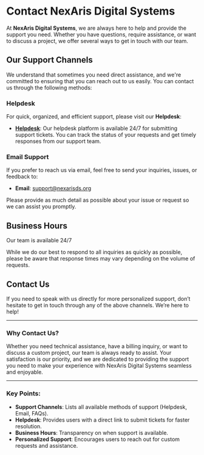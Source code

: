 # Contact NexAris Digital Systems


At **NexAris Digital Systems**, we are always here to help and provide the support you need. Whether you have questions, require assistance, or want to discuss a project, we offer several ways to get in touch with our team.

## Our Support Channels

We understand that sometimes you need direct assistance, and we're committed to ensuring that you can reach out to us easily. You can contact us through the following methods:

### Helpdesk

For quick, organized, and efficient support, please visit our **Helpdesk**:

- **[Helpdesk](https://helpdesk.nexarisds.org)**: Our helpdesk platform is available 24/7 for submitting support tickets. You can track the status of your requests and get timely responses from our support team.

### Email Support

If you prefer to reach us via email, feel free to send your inquiries, issues, or feedback to:

- **Email**: [support@nexarisds.org](mailto:support@nexarisds.org)

Please provide as much detail as possible about your issue or request so we can assist you promptly.



## Business Hours

Our team is available 24/7

While we do our best to respond to all inquiries as quickly as possible, please be aware that response times may vary depending on the volume of requests.

## Contact Us

If you need to speak with us directly for more personalized support, don’t hesitate to get in touch through any of the above channels. We’re here to help!

---

### Why Contact Us?

Whether you need technical assistance, have a billing inquiry, or want to discuss a custom project, our team is always ready to assist. Your satisfaction is our priority, and we are dedicated to providing the support you need to make your experience with NexAris Digital Systems seamless and enjoyable.

---

### Key Points:
- **Support Channels**: Lists all available methods of support (Helpdesk, Email, FAQs).
- **Helpdesk**: Provides users with a direct link to submit tickets for faster resolution.
- **Business Hours**: Transparency on when support is available.
- **Personalized Support**: Encourages users to reach out for custom requests and assistance.